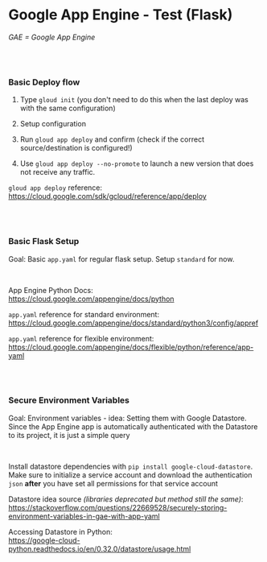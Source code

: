 
# Google App Engine - Test (Flask)

*GAE = Google App Engine*

<br/><br/>
### Basic Deploy flow

1. Type `gloud init` (you don't need to do this when the last deploy was with the same configuration)

2. Setup configuration 

3. Run `gloud app deploy` and confirm (check if the correct source/destination is configured!)

4. Use `gloud app deploy --no-promote` to launch a new version that does not receive any traffic.

`gloud app deploy` reference: <br/>
https://cloud.google.com/sdk/gcloud/reference/app/deploy

<br/><br/>
### Basic Flask Setup

Goal: Basic `app.yaml` for regular flask setup. Setup `standard` for now.

<br/>

App Engine Python Docs: <br/>
https://cloud.google.com/appengine/docs/python


`app.yaml` reference for standard environment: <br/>
https://cloud.google.com/appengine/docs/standard/python3/config/appref


`app.yaml` reference for flexible environment: <br/>
https://cloud.google.com/appengine/docs/flexible/python/reference/app-yaml

<br/><br/>
### Secure Environment Variables

Goal: Environment variables - idea: Setting them with Google Datastore. Since the App Engine app 
is automatically authenticated with the Datastore to its project, it is just a simple query

<br/>

Install datastore dependencies with `pip install google-cloud-datastore`.
Make sure to initialize a service account and download the authentication `json`
**after** you have set all permissions for that service account

Datastore idea source *(libraries deprecated but method still the same)*: <br/>
https://stackoverflow.com/questions/22669528/securely-storing-environment-variables-in-gae-with-app-yaml

Accessing Datastore in Python: <br/>
https://google-cloud-python.readthedocs.io/en/0.32.0/datastore/usage.html
